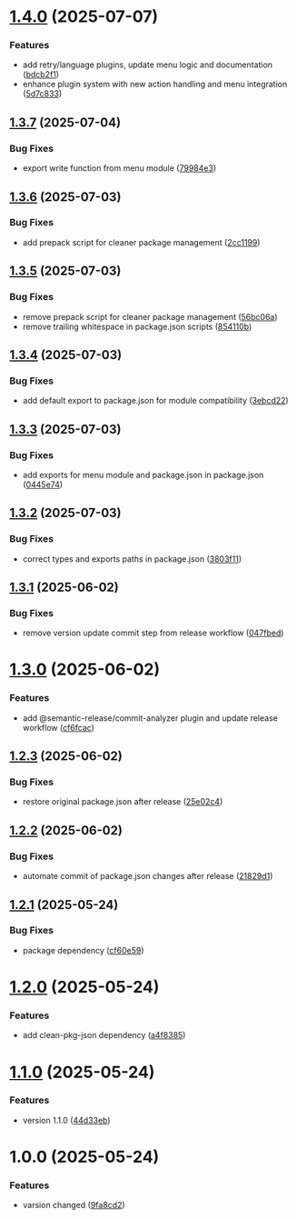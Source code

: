 # [1.4.0](https://github.com/blorisl/modular-cli-menu/compare/v1.3.7...v1.4.0) (2025-07-07)


### Features

* add retry/language plugins, update menu logic and documentation ([bdcb2f1](https://github.com/blorisl/modular-cli-menu/commit/bdcb2f1a9e270f46d198fbd35eb667d68799c43d))
* enhance plugin system with new action handling and menu integration ([5d7c833](https://github.com/blorisl/modular-cli-menu/commit/5d7c8331e87361eedd765a7fe596655dd91cc1a3))

## [1.3.7](https://github.com/blorisl/modular-cli-menu/compare/v1.3.6...v1.3.7) (2025-07-04)


### Bug Fixes

* export write function from menu module ([79984e3](https://github.com/blorisl/modular-cli-menu/commit/79984e3da500cc9bc444b91c6a32cebb9ed01fe6))

## [1.3.6](https://github.com/blorisl/modular-cli-menu/compare/v1.3.5...v1.3.6) (2025-07-03)


### Bug Fixes

* add prepack script for cleaner package management ([2cc1199](https://github.com/blorisl/modular-cli-menu/commit/2cc11991b47a8faffe7846ada5896d81bfdba891))

## [1.3.5](https://github.com/blorisl/modular-cli-menu/compare/v1.3.4...v1.3.5) (2025-07-03)


### Bug Fixes

* remove prepack script for cleaner package management ([56bc06a](https://github.com/blorisl/modular-cli-menu/commit/56bc06aa2363ba266f0753df6262bef5b7bbac1e))
* remove trailing whitespace in package.json scripts ([854110b](https://github.com/blorisl/modular-cli-menu/commit/854110b8ce5abdf9f0ff19f58ea6d4b763fc38d4))

## [1.3.4](https://github.com/blorisl/modular-cli-menu/compare/v1.3.3...v1.3.4) (2025-07-03)


### Bug Fixes

* add default export to package.json for module compatibility ([3ebcd22](https://github.com/blorisl/modular-cli-menu/commit/3ebcd228a281aebd0b91bb4fdbbb74c5ae509d7a))

## [1.3.3](https://github.com/blorisl/modular-cli-menu/compare/v1.3.2...v1.3.3) (2025-07-03)


### Bug Fixes

* add exports for menu module and package.json in package.json ([0445e74](https://github.com/blorisl/modular-cli-menu/commit/0445e74bb2c59735ca5169dac831d0e418242703))

## [1.3.2](https://github.com/blorisl/modular-cli-menu/compare/v1.3.1...v1.3.2) (2025-07-03)


### Bug Fixes

* correct types and exports paths in package.json ([3803f11](https://github.com/blorisl/modular-cli-menu/commit/3803f1120dcf3d5a3aaf9693237c4a6dcfc8f74a))

## [1.3.1](https://github.com/blorisl/modular-cli-menu/compare/v1.3.0...v1.3.1) (2025-06-02)


### Bug Fixes

* remove version update commit step from release workflow ([047fbed](https://github.com/blorisl/modular-cli-menu/commit/047fbed33b04ff3290c74672283669c4889a32ad))

# [1.3.0](https://github.com/blorisl/modular-cli-menu/compare/v1.2.3...v1.3.0) (2025-06-02)


### Features

* add @semantic-release/commit-analyzer plugin and update release workflow ([cf6fcac](https://github.com/blorisl/modular-cli-menu/commit/cf6fcac49a8af36558daee944d3e14f53af254cb))

## [1.2.3](https://github.com/blorisl/modular-cli-menu/compare/v1.2.2...v1.2.3) (2025-06-02)


### Bug Fixes

* restore original package.json after release ([25e02c4](https://github.com/blorisl/modular-cli-menu/commit/25e02c425ebd5ce62ba3739cce9cbfb14b494478))

## [1.2.2](https://github.com/blorisl/modular-cli-menu/compare/v1.2.1...v1.2.2) (2025-06-02)


### Bug Fixes

* automate commit of package.json changes after release ([21829d1](https://github.com/blorisl/modular-cli-menu/commit/21829d1dfe39e159a1430048d3c450f630c462e6))

## [1.2.1](https://github.com/blorisl/modular-cli-menu/compare/v1.2.0...v1.2.1) (2025-05-24)


### Bug Fixes

* package dependency ([cf60e59](https://github.com/blorisl/modular-cli-menu/commit/cf60e5955e5c4bec1b6a278aac5f0c3fd45b3eb0))

# [1.2.0](https://github.com/blorisl/modular-cli-menu/compare/v1.1.0...v1.2.0) (2025-05-24)


### Features

* add clean-pkg-json dependency ([a4f8385](https://github.com/blorisl/modular-cli-menu/commit/a4f8385e7e4da0ea8e84695f52e763d7da0d27f1))

# [1.1.0](https://github.com/BlorisL/modular-cli-menu/compare/v1.0.0...v1.1.0) (2025-05-24)


### Features

* version 1.1.0 ([44d33eb](https://github.com/BlorisL/modular-cli-menu/commit/44d33eb8600df3f810995b07c581ed3a5f382423))

# 1.0.0 (2025-05-24)


### Features

* varsion changed ([9fa8cd2](https://github.com/BlorisL/modular-cli-menu/commit/9fa8cd27608cf2b0bd57ab8bfe64430f6c54fc3e))

